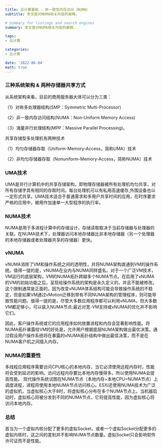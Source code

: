```yaml
---
title: 云计算基础 - 非一致性内存访问（NUMA）
subtitle: 本文是对NUMA相关内容的阐释。

# Summary for listings and search engines
summary: 本文是对NUMA相关内容的阐释。

tags: 
- 云计算

categories: 
- 云计算

date: '2022-06-04'
math: true
---
```

### 三种系统架构 & 两种存储器共享方式
从系统架构来看，目前的商用服务器大体可以分为三类：

（1）对称多处理器结构(SMP：Symmetric Multi-Processor)

（2）非一致内存访问结构(NUMA：Non-Uniform Memory Access)

（3）海量并行处理结构(MPP：Massive Parallel Processing)。

共享存储型多处理机有两种技术

（1）均匀存储器存取（Uniform-Memory-Access，简称UMA）技术

（2）非均匀存储器存取（Nonuniform-Memory-Access，简称NUMA）技术

### UMA技术
UMA是并行计算机中的共享存储架构，即物理存储器被所有处理机均匀共享，对所有存储字具有相同的存取时间。每台处理机可以有私用高速缓存,外围设备也以一定形式共享。UMA技术适合于普通需求和多用户共享时间的应用，在时序要求严格的应用中，被用作加速单一大型程序的执行率。

### NUMA技术
NUMA是用于多进程计算中的存储设计，存储读取取决于当前存储器与处理器的关联。在NUMA技术下，处理器访问本地存储器比非本地存储器（另一个处理器的本地存储器或者处理器共享的存储器）更快。

### vNUMA
vNUMA消除了VM和操作系统之间的透明性，并将NUMA架构直通到VM的操作系统。值得一提的是，vNUMA在业内与NUMA同样盛名。对于一个广泛VM技术，VM运行的底层架构，VM的NUMA拓扑跨越多个NUMA节点。在启用了vNUMA的VM的初始功能之后，呈现给操作系统的架构是永久定义的，并且不能被修改。这个限制通常是正面的，因为改变vNUMA体系结构可能会导致操作系统的不稳定，但是如果VM通过vMotion迁移到带有不同NUMA架构的管理程序，则可能导致性能问题。值得一提的是，尽管大多数应用程序都可以利用vNUMA，但大多数VM都足够小，可以装入NUMA节点;最近对宽-VM支持或vNUMA的优化并不影响它们。

因此，客户操作系统或它的应用程序如何放置进程和内存会显著影响性能。将NUMA拓扑暴露给VM的好处是，允许用户根据底层NUMA架构做出最优决策。通过假设用户操作系统将在暴露的vNUMA拓扑结构中做出最佳决策，而不是在NUMA客户机之间插入内存。

### NUMA的重要性
多线程应用程序需要访问CPU核心的本地内存，当它必须使用远程内存时，性能将会受到延迟的影响。访问远程内存要比本地内存慢得多。所以使用NUMA会提高性能。 现代操作系统试图在NUMA节点（本地内存+本地CPU=NUMA节点）上调度进程，进程将使用本地NUMA节点访问核心。ESXi还使用NUMA技术为广泛的虚拟机，当虚拟核心大于8时，将虚拟核心分布在多个NUMA节点上。当机器启动时，虚拟核心将被分发到不同的NUMA节点，它将提高性能，因为虚拟核心将访问本地内存。

### 总结
首当为一个虚拟内核分配了更多的虚拟Socket，或者一个虚拟Socket分配更多的虚拟内核时，这之间的差别并不影响NUMA节点数量。虚拟Socket只会影响软件许可证而不是性能。